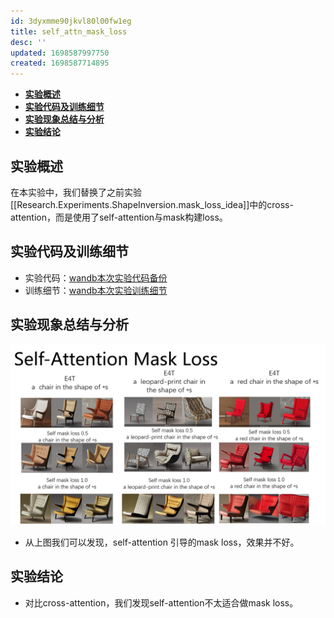 ```yaml
---
id: 3dyxmme90jkvl80l00fw1eg
title: self_attn_mask_loss
desc: ''
updated: 1698587997750
created: 1698587714895
---
```

- [**实验概述**](#实验概述)
- [**实验代码及训练细节**](#实验代码及训练细节)
- [**实验现象总结与分析**](#实验现象总结与分析)
- [**实验结论**](#实验结论)




## **实验概述**
在本实验中，我们替换了之前实验[[Research.Experiments.ShapeInversion.mask_loss_idea]]中的cross-attention，而是使用了self-attention与mask构建loss。

## **实验代码及训练细节**
* 实验代码：[wandb本次实验代码备份](https://wandb.ai/wangye889905/shapeinversion_baseline_v3_mask_loss_idea/runs/txy0ni88/code?workspace=user-wangye889905)
* 训练细节：[wandb本次实验训练细节](https://wandb.ai/wangye889905/shapeinversion_baseline_v3_mask_loss_idea?workspace=user-wangye889905)

## **实验现象总结与分析**
![图 0](assets/images/f08ad3fd5c044b993b9e49d8b12f0c264a95effdf908cab9e31ba4992bee504f.png)  
* 从上图我们可以发现，self-attention 引导的mask loss，效果并不好。

## **实验结论**

* 对比cross-attention，我们发现self-attention不太适合做mask loss。
